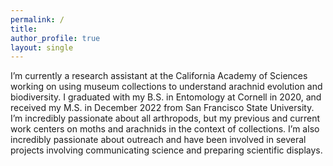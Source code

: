 ```yaml
---
permalink: /
title: 
author_profile: true
layout: single
---
```


I’m currently a research assistant at the California Academy of Sciences working on using museum collections to understand arachnid evolution and biodiversity. I graduated with my B.S. in Entomology at Cornell in 2020, and received my M.S. in December 2022 from San Francisco State University. I’m incredibly passionate about all arthropods, but my previous and current work centers on moths and arachnids in the context of collections. I’m also incredibly passionate about outreach and have been involved in several projects involving communicating science and preparing scientific displays.

<script type="text/javascript" src="instafeed.js"></script>

<div id="instafeed"></div>

<script type="text/javascript">
    var feed = new Instafeed({
      accessToken: '${{secret.INSTA_TOKEN}}'
    });
    feed.run();


var feed = new Instafeed({
            get: 'user',
            userId: '${{secret.INSTA_NUMBER}}',
            template: '<a href="{{link}}"><img class="insta-image" src="{{image}}" /></a>',
            accessToken: '${{secret.INSTA_TOKEN}}'
        });
        feed.run();
</script>


